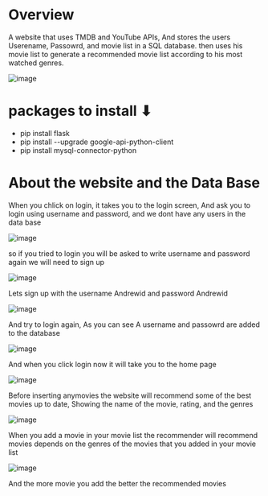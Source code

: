 # Overview
A website that uses TMDB and YouTube APIs, And stores the users Userename, Passowrd, and movie list in a SQL database. then uses his movie list to generate a recommended movie list according to his most watched genres.

![image](https://user-images.githubusercontent.com/97995173/215014937-91e47e81-62c0-438d-8221-45119b5b36ff.png)


# packages to install ⬇
- pip install flask
- pip install --upgrade google-api-python-client
- pip install mysql-connector-python

# About the website and the Data Base 
When you chlick on login, it takes you to the login screen, And ask you to login using username and password, and we dont have any users in the data base

![image](https://user-images.githubusercontent.com/97995173/215023079-8ad01ab7-5db1-46f7-91f4-725a2f13494b.png)

so if you tried to login you will be asked to write username and password again we will need to sign up

![image](https://user-images.githubusercontent.com/97995173/215023274-8460c449-cef7-43e5-9e8e-7ae9cbab0c3a.png)

Lets sign up with the username Andrewid and password Andrewid 

![image](https://user-images.githubusercontent.com/97995173/215023457-8785fa3f-43e6-4b85-89b8-1c9c76728dd9.png)

And try to login again, As you can see A username and passowrd are added to the database 

![image](https://user-images.githubusercontent.com/97995173/215023786-b7abfaa9-7793-4e43-9a1d-2d6922b1f656.png)

And when you click login now it will take you to the home page 

![image](https://user-images.githubusercontent.com/97995173/215023841-702dded9-3fe6-4d43-bc24-ed39d4cd5852.png)

Before inserting anymovies the website will recommend some of the best movies up to date, Showing the name of the movie, rating, and the genres

![image](https://user-images.githubusercontent.com/97995173/215024197-545b04cd-8498-4c7b-9dac-2f5f0076821e.png)

When you add a movie in your movie list the recommender will recommend movies depends on the genres of the movies that you added in your movie list 

![image](https://user-images.githubusercontent.com/97995173/215024766-ce13ee05-3699-4c00-b990-0ac8d0ac97b4.png)

And the more movie you add the better the recommended movies 



